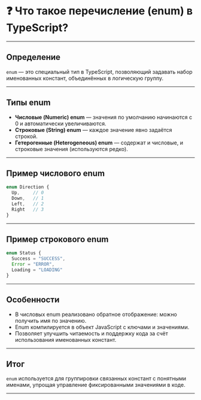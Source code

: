 # ❓ Что такое перечисление (enum) в TypeScript?

---

## Определение

`enum` — это специальный тип в TypeScript, позволяющий задавать набор именованных констант, объединённых в логическую группу.

---

## Типы enum

- **Числовые (Numeric) enum** — значения по умолчанию начинаются с 0 и автоматически увеличиваются.  
- **Строковые (String) enum** — каждое значение явно задаётся строкой.  
- **Гетерогенные (Heterogeneous) enum** — содержат и числовые, и строковые значения (используются редко).

---

## Пример числового enum

```ts
enum Direction {
  Up,     // 0
  Down,   // 1
  Left,   // 2
  Right   // 3
}
```

---

## Пример строкового enum

```ts
enum Status {
  Success = "SUCCESS",
  Error = "ERROR",
  Loading = "LOADING"
}
```

---

## Особенности

- В числовых enum реализовано обратное отображение: можно получить имя по значению.
- Enum компилируется в объект JavaScript с ключами и значениями.
- Позволяет улучшить читаемость и поддержку кода за счёт использования именованных констант.

---

## Итог

`enum` используется для группировки связанных констант с понятными именами, упрощая управление фиксированными значениями в коде.

---
